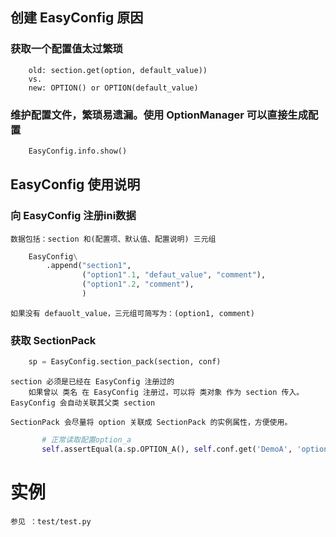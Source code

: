 ## 创建 EasyConfig 原因
### 获取一个配置值太过繁琐
```
    old: section.get(option, default_value))
    vs.
    new: OPTION() or OPTION(default_value)
```
### 维护配置文件，繁琐易遗漏。使用 OptionManager 可以直接生成配置
```python
    EasyConfig.info.show()
```

## EasyConfig 使用说明
### 向 EasyConfig 注册ini数据 
    数据包括：section 和(配置项、默认值、配置说明) 三元组
```python
    EasyConfig\
        .append("section1", 
                ("option1".1, "defaut_value", "comment"),
                ("option1".2, "comment"),
                )
```
    如果没有 defauolt_value，三元组可简写为：(option1, comment)

### 获取 SectionPack
```python
    sp = EasyConfig.section_pack(section, conf)
```    
    section 必须是已经在 EasyConfig 注册过的
        如果曾以 类名 在 EasyConfig 注册过，可以将 类对象 作为 section 传入。EasyConfig 会自动关联其父类 section

    SectionPack 会尽量将 option 关联成 SectionPack 的实例属性，方便使用。
```python
       # 正常读取配置option_a
       self.assertEqual(a.sp.OPTION_A(), self.conf.get('DemoA', 'option_a'))
```

# 实例
    参见 ：test/test.py

        